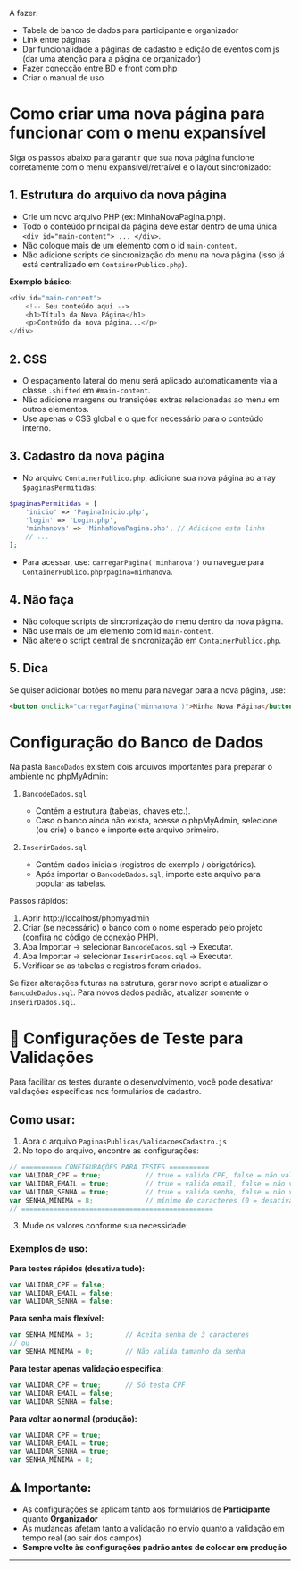 A fazer:
- Tabela de banco de dados para participante e organizador
- Link entre páginas
- Dar funcionalidade a páginas de cadastro e edição de eventos com js (dar uma atenção para a página de organizador)
- Fazer conecção entre BD e front com php
- Criar o manual de uso

# Como criar uma nova página para funcionar com o menu expansível

Siga os passos abaixo para garantir que sua nova página funcione corretamente com o menu expansível/retraível e o layout sincronizado:

## 1. Estrutura do arquivo da nova página
- Crie um novo arquivo PHP (ex: MinhaNovaPagina.php).
- Todo o conteúdo principal da página deve estar dentro de uma única `<div id="main-content"> ... </div>`.
- Não coloque mais de um elemento com o id `main-content`.
- Não adicione scripts de sincronização do menu na nova página (isso já está centralizado em `ContainerPublico.php`).

**Exemplo básico:**
```php
<div id="main-content">
    <!-- Seu conteúdo aqui -->
    <h1>Título da Nova Página</h1>
    <p>Conteúdo da nova página...</p>
</div>
```

## 2. CSS
- O espaçamento lateral do menu será aplicado automaticamente via a classe `.shifted` em `#main-content`.
- Não adicione margens ou transições extras relacionadas ao menu em outros elementos.
- Use apenas o CSS global e o que for necessário para o conteúdo interno.

## 3. Cadastro da nova página
- No arquivo `ContainerPublico.php`, adicione sua nova página ao array `$paginasPermitidas`:
```php
$paginasPermitidas = [
    'inicio' => 'PaginaInicio.php',
    'login' => 'Login.php',
    'minhanova' => 'MinhaNovaPagina.php', // Adicione esta linha
    // ...
];
```
- Para acessar, use: `carregarPagina('minhanova')` ou navegue para `ContainerPublico.php?pagina=minhanova`.

## 4. Não faça
- Não coloque scripts de sincronização do menu dentro da nova página.
- Não use mais de um elemento com id `main-content`.
- Não altere o script central de sincronização em `ContainerPublico.php`.

## 5. Dica
Se quiser adicionar botões no menu para navegar para a nova página, use:
```html
<button onclick="carregarPagina('minhanova')">Minha Nova Página</button>
```

# Configuração do Banco de Dados

Na pasta `BancoDados` existem dois arquivos importantes para preparar o ambiente no phpMyAdmin:

1. `BancodeDados.sql`  
   - Contém a estrutura (tabelas, chaves etc.).  
   - Caso o banco ainda não exista, acesse o phpMyAdmin, selecione (ou crie) o banco e importe este arquivo primeiro.

2. `InserirDados.sql`  
   - Contém dados iniciais (registros de exemplo / obrigatórios).  
   - Após importar o `BancodeDados.sql`, importe este arquivo para popular as tabelas.

Passos rápidos:
1. Abrir http://localhost/phpmyadmin
2. Criar (se necessário) o banco com o nome esperado pelo projeto (confira no código de conexão PHP).
3. Aba Importar -> selecionar `BancodeDados.sql` -> Executar.
4. Aba Importar -> selecionar `InserirDados.sql` -> Executar.
5. Verificar se as tabelas e registros foram criados.

Se fizer alterações futuras na estrutura, gerar novo script e atualizar o `BancodeDados.sql`. Para novos dados padrão, atualizar somente o `InserirDados.sql`.

# 🧪 Configurações de Teste para Validações

Para facilitar os testes durante o desenvolvimento, você pode desativar validações específicas nos formulários de cadastro.

## Como usar:

1. Abra o arquivo `PaginasPublicas/ValidacoesCadastro.js`
2. No topo do arquivo, encontre as configurações:

```javascript
// ========== CONFIGURAÇÕES PARA TESTES ==========
var VALIDAR_CPF = true;           // true = valida CPF, false = não valida
var VALIDAR_EMAIL = true;         // true = valida email, false = não valida  
var VALIDAR_SENHA = true;         // true = valida senha, false = não valida
var SENHA_MINIMA = 8;             // mínimo de caracteres (0 = desativar)
// ================================================
```

3. Mude os valores conforme sua necessidade:

### Exemplos de uso:

**Para testes rápidos (desativa tudo):**
```javascript
var VALIDAR_CPF = false;
var VALIDAR_EMAIL = false; 
var VALIDAR_SENHA = false;
```

**Para senha mais flexível:**
```javascript
var SENHA_MINIMA = 3;        // Aceita senha de 3 caracteres
// ou
var SENHA_MINIMA = 0;        // Não valida tamanho da senha
```

**Para testar apenas validação específica:**
```javascript
var VALIDAR_CPF = true;      // Só testa CPF
var VALIDAR_EMAIL = false;
var VALIDAR_SENHA = false;
```

**Para voltar ao normal (produção):**
```javascript
var VALIDAR_CPF = true;
var VALIDAR_EMAIL = true;
var VALIDAR_SENHA = true;
var SENHA_MINIMA = 8;
```

## ⚠️ Importante:
- As configurações se aplicam tanto aos formulários de **Participante** quanto **Organizador**
- As mudanças afetam tanto a validação no envio quanto a validação em tempo real (ao sair dos campos)
- **Sempre volte às configurações padrão antes de colocar em produção**

---